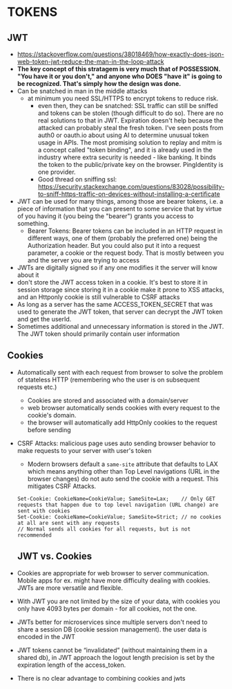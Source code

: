 # TOKENS

## JWT

- https://stackoverflow.com/questions/38018469/how-exactly-does-json-web-token-jwt-reduce-the-man-in-the-loop-attack
- **The key concept of this stratagem is very much that of POSSESSION. "You have it or you don't," and anyone who DOES "have it" is going to be recognized. That's simply how the design was done.**
- Can be snatched in man in the middle attacks
  - at minimum you need SSL/HTTPS to encrypt tokens to reduce risk.
    - even then, they can be snatched: SSL traffic can still be sniffed and tokens can be stolen (though difficult to do so). There are no real solutions to that in JWT. Expiration doesn't help because the attacked can probably steal the fresh token. I've seen posts from auth0 or oauth.io about using AI to determine unusual token usage in APIs. The most promising solution to replay and mitm is a concept called "token binding", and it is already used in the industry where extra security is needed - like banking. It binds the token to the public/private key on the browser. PingIdentity is one provider.
    - Good thread on sniffing ssl: https://security.stackexchange.com/questions/83028/possibility-to-sniff-https-traffic-on-devices-without-installing-a-certificate
- JWT can be used for many things, among those are bearer tokens, i.e. a piece of information that you can present to some service that by virtue of you having it (you being the "bearer") grants you access to something.
  - Bearer Tokens: Bearer tokens can be included in an HTTP request in different ways, one of them (probably the preferred one) being the Authorization header. But you could also put it into a request parameter, a cookie or the request body. That is mostly between you and the server you are trying to access
- JWTs are digitally signed so if any one modifies it the server will know about it
- don't store the JWT access token in a cookie. It's best to store it in session storage since storing it in a cookie make it prone to XSS attacks, and an Httponly cookie is still vulnerable to CSRF attacks
- As long as a server has the same ACCESS_TOKEN_SECRET that was used to generate the JWT token, that server can decrypt the JWT token and get the userId.
- Sometimes additional and unnecessary information is stored in the JWT. The JWT token should primarily contain user information

## Cookies

- Automatically sent with each request from browser to solve the problem of stateless HTTP (remembering who the user is on subsequent requests etc.)
  - Cookies are stored and associated with a domain/server
  - web browser automatically sends cookies with every request to the cookie's domain.
  - the browser will automatically add HttpOnly cookies to the request before sending
- CSRF Attacks: malicious page uses auto sending browser behavior to make requests to your server with user's token

  - Modern browsers default a `same-site` attribute that defaults to LAX which means anything other than Top Level navigations (URL in the browser changes) do not auto send the cookie with a request. This mitigates CSRF Attacks.

  ```
  Set-Cookie: CookieName=CookieValue; SameSite=Lax;    // Only GET requests that happen due to top level navigation (URL change) are sent with cookies
  Set-Cookie: CookieName=CookieValue; SameSite=Strict; // no cookies at all are sent with any requests
  // Normal sends all cookies for all requests, but is not recommended
  ```

  ## JWT vs. Cookies

- Cookies are appropriate for web browser to server communication. Mobile apps for ex. might have more difficulty dealing with cookies. JWTs are more versatile and flexible.
- With JWT you are not limited by the size of your data, with cookies you only have 4093 bytes per domain - for all cookies, not the one.
- JWTs better for microservices since multiple servers don't need to share a session DB (cookie session management). the user data is encoded in the JWT
- JWT tokens cannot be “invalidated” (without maintaining them in a shared db), in JWT approach the logout length precision is set by the expiration length of the access_token.
- There is no clear advantage to combining cookies and jwts
